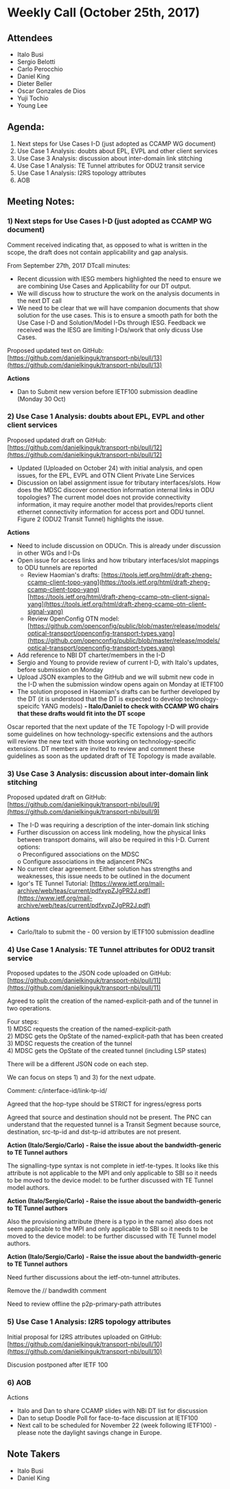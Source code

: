 # Weekly Call (October 25th, 2017)

## Attendees

* Italo Busi  
* Sergio Belotti  
* Carlo Perocchio  
* Daniel King  
* Dieter Beller  
* Oscar Gonzales de Dios  
* Yuji Tochio  
* Young Lee  

## Agenda:

1) Next steps for Use Cases I-D (just adopted as CCAMP WG document)  
2) Use Case 1 Analysis: doubts about EPL, EVPL and other client services  
3) Use Case 3 Analysis: discussion about inter-domain link stitching  
4) Use Case 1 Analysis: TE Tunnel attributes for ODU2 transit service
5) Use Case 1 Analysis: I2RS topology attributes  
6) AOB  

## Meeting Notes:

### 1) Next steps for Use Cases I-D (just adopted as CCAMP WG document)

Comment received indicating that, as opposed to what is written in the scope, the draft does not contain applicability and gap analysis.  

From September 27th, 2017 DTcall minutes:  
- Recent dicussion with IESG members highlighted the need to ensure we are combining Use Cases and Applicability for our DT output.  
- We will discuss how to structure the work on the analysis documents in the next DT call  
- We need to be clear that we will have companion documents that show solution for the use cases. This is to ensure a smooth path for both the Use Case I-D and Solution/Model I-Ds through IESG. Feedback we received was the IESG are limiting I-Ds/work that only dicuss Use Cases.  

Proposed updated text on GitHub: [https://github.com/danielkinguk/transport-nbi/pull/13](https://github.com/danielkinguk/transport-nbi/pull/13)  

**Actions**
- Dan to Submit new version before IETF100 submission deadline (Monday 30 Oct)

### 2) Use Case 1 Analysis: doubts about EPL, EVPL and other client services

Proposed updated draft on GitHub: [https://github.com/danielkinguk/transport-nbi/pull/12](https://github.com/danielkinguk/transport-nbi/pull/12)  

- Updated (Uploaded on October 24) with initial analysis, and open issues, for the EPL, EVPL and OTN Client Private Line Services  
- Discussion on label assignment issue for tributary interfaces/slots. How does the MDSC discover connection information internal links in ODU topologies? The current model does not provide connectivity information, it may require another model that provides/reports client ethernet connectivity information for access port and ODU tunnel. Figure 2 (ODU2 Transit Tunnel) highlights the issue.  

**Actions**  
- Need to include discussion on ODUCn. This is already under discussion in other WGs and I-Ds  
- Open issue for access links and how tributary interfaces/slot mappings to ODU tunnels are reported   
  - Review Haomian's drafts:
      [https://tools.ietf.org/html/draft-zheng-ccamp-client-topo-yang](https://tools.ietf.org/html/draft-zheng-ccamp-client-topo-yang)  
      [https://tools.ietf.org/html/draft-zheng-ccamp-otn-client-signal-yang](https://tools.ietf.org/html/draft-zheng-ccamp-otn-client-signal-yang)  
  - Review OpenConfig OTN model:  
    [https://github.com/openconfig/public/blob/master/release/models/optical-transport/openconfig-transport-types.yang](https://github.com/openconfig/public/blob/master/release/models/optical-transport/openconfig-transport-types.yang)  
- Add reference to NBI DT charter/members in the I-D   
- Sergio and Young to provide review of current I-D, with Italo's updates, before submission on Monday  
- Upload JSON examples to the GitHub and we will submit new code in the I-D when the submission window opens again on Monday at IETF100   
- The solution proposed in Haomian's drafts can be further developed by the DT (it is understood that the DT is expected to develop technology-speicifc YANG models) 
**- Italo/Daniel to check with CCAMP WG chairs that these drafts would fit into the DT scope**  

Oscar reported that the next update of the TE Topology I-D will provide some guidelines on how technology-specific extensions and the authors will review the new text with those working on technology-specific extensions. DT members are invited to review and comment these guidelines as soon as the updated draft of TE Topology is made available.  

### 3) Use Case 3 Analysis: discussion about inter-domain link stitching

Proposed updated draft on GitHub: [https://github.com/danielkinguk/transport-nbi/pull/9](https://github.com/danielkinguk/transport-nbi/pull/9)  

- The I-D was requiring a description of the inter-domain link stiching  
- Further discussion on access link modeling, how the physical links between transport domains, will also be required in this I-D. Current options:  
    o Preconfigured associations on the MDSC  
    o Configure associations in the adjancent PNCs  
- No current clear agreement.
  Either solution has strengths and weaknesses, this issue needs to be outlined in the document  
- Igor's TE Tunnel Tutorial:
  [https://www.ietf.org/mail-archive/web/teas/current/pdfxypZJgPR2J.pdf](https://www.ietf.org/mail-archive/web/teas/current/pdfxypZJgPR2J.pdf)  

**Actions**
- Carlo/Italo to submit the - 00 version by IETF100 submission deadline

### 4) Use Case 1 Analysis: TE Tunnel attributes for ODU2 transit service

Proposed updates to the JSON code uploaded on GitHub: [https://github.com/danielkinguk/transport-nbi/pull/11](https://github.com/danielkinguk/transport-nbi/pull/11)  

Agreed to split the creation of the named-explicit-path and of the tunnel in two operations.  

Four steps:  
    1) MDSC requests the creation of the named-explicit-path  
    2) MDSC gets the OpState of the named-explicit-path that has been created  
    3) MDSC requests the creation of the tunnel  
    4) MDSC gets the OpState of the created tunnel (including LSP states)  

There will be a different JSON code on each step.  

We can focus on steps 1) and 3) for the next udpate.  

Comment: c/interface-id/link-tp-id/  

Agreed that the hop-type should be STRICT for ingress/egress ports  

Agreed that source and destination should not be present. The PNC can understand that the requested tunnel is a Transit Segment because source, destination, src-tp-id and dst-tp-id attributes are not present.  

**Action (Italo/Sergio/Carlo) - Raise the issue about the bandwidth-generic to TE Tunnel authors**  

The signalling-type syntax is not complete in ietf-te-types. It looks like this attribute is not applicable to the MPI and only applicable to SBI so it needs to be moved to the device model: to be further discussed with TE Tunnel model authors.  

**Action (Italo/Sergio/Carlo) - Raise the issue about the bandwidth-generic to TE Tunnel authors**  

Also the provisioning attribute (there is a typo in the name) also does not seem applicable to the MPI and only applicable to SBI so it needs to be moved to the device model: to be further discussed with TE Tunnel model authors.  

**Action (Italo/Sergio/Carlo) - Raise the issue about the bandwidth-generic to TE Tunnel authors**  

Need further discussions about the ietf-otn-tunnel attributes.  

Remove the // bandwdith comment  

Need to review offline the p2p-primary-path attributes  

### 5) Use Case 1 Analysis: I2RS topology attributes

Initial proposal for I2RS attributes uploaded on GitHub: [https://github.com/danielkinguk/transport-nbi/pull/10](https://github.com/danielkinguk/transport-nbi/pull/10)  

Discusion postponed after IETF 100

### 6) AOB

Actions  
- Italo and Dan to share CCAMP slides with NBi DT list for discussion  
- Dan to setup Doodle Poll for face-to-face discussion at IETF100  
- Next call to be scheduled for November 22 (week following IETF100) - please note the daylight savings change in Europe.   

## Note Takers

- Italo Busi  
- Daniel King  
